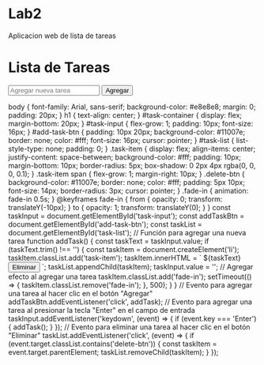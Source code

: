 # Lab2
Aplicacion web de lista de tareas
<!DOCTYPE html>
<html>
<head>
<title>Lista de Tareas</title>
<link rel="stylesheet" type="text/css" href="estilos.css">
</head>
<body>
<h1>Lista de Tareas</h1>
<div id="task-container">
<input type="text" id="task-input" placeholder="Agregar nueva tarea">
<button id="add-task-btn">Agregar</button>
</div>
<ul id="task-list">
<!-- Aquí se agregarán las tareas dinámicamente -->
</ul>
<script src="app.js"></script>
</body>
</html>
body {
    font-family: Arial, sans-serif;
    background-color: #e8e8e8;
    margin: 0;
    padding: 20px;
    }
    h1 {
    text-align: center;
    }
    #task-container {
    display: flex;
    margin-bottom: 20px;
    }
    #task-input {
    flex-grow: 1;
    padding: 10px;
    font-size: 16px;
    }
    #add-task-btn {
    padding: 10px 20px;
    background-color: #11007e;
    border: none;
    color: #fff;
    font-size: 16px;
    cursor: pointer;
    }
    #task-list {
    list-style-type: none;
    padding: 0;
    }
    .task-item {
    display: flex;
    align-items: center;
    justify-content: space-between;
    background-color: #fff;
    padding: 10px;
    margin-bottom: 10px;
    border-radius: 5px;
    box-shadow: 0 2px 4px rgba(0, 0, 0, 0.1);
    }
    .task-item span {
    flex-grow: 1;
    margin-right: 10px;
    }
    .delete-btn {
    background-color: #11007e;
    border: none;
    color: #fff;
    padding: 5px 10px;
    font-size: 14px;
    border-radius: 3px;
    cursor: pointer;
    }
    .fade-in {
    animation: fade-in 0.5s;
    }
    @keyframes fade-in {
    from {
    opacity: 0;
    transform: translateY(-10px);
    }
    to {
    opacity: 1;
    transform: translateY(0);
    }
    }
    const taskInput = document.getElementById('task-input');
const addTaskBtn = document.getElementById('add-task-btn');
const taskList = document.getElementById('task-list');
// Función para agregar una nueva tarea
function addTask() {
const taskText = taskInput.value;
if (taskText.trim() !== '') {
const taskItem = document.createElement('li');
taskItem.classList.add('task-item');
taskItem.innerHTML = `
<span>${taskText}</span>
<button class="delete-btn">Eliminar</button>
`;
taskList.appendChild(taskItem);
taskInput.value = '';
// Agregar efecto al agregar una tarea
taskItem.classList.add('fade-in');
setTimeout(() => {
taskItem.classList.remove('fade-in');
}, 500);
}
}
// Evento para agregar una tarea al hacer clic en el botón "Agregar"
addTaskBtn.addEventListener('click', addTask);
// Evento para agregar una tarea al presionar la tecla "Enter" en el campo de entrada
taskInput.addEventListener('keydown', (event) => {
if (event.key === 'Enter') {
addTask();
}
});
// Evento para eliminar una tarea al hacer clic en el botón "Eliminar"
taskList.addEventListener('click', (event) => {
if (event.target.classList.contains('delete-btn')) {
const taskItem = event.target.parentElement;
taskList.removeChild(taskItem);
}
});

